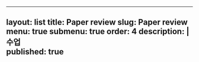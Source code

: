 
---
layout: list
title: Paper review
slug: Paper review
menu: true
submenu: true
order: 4
description: |
  수업  
published: true
---